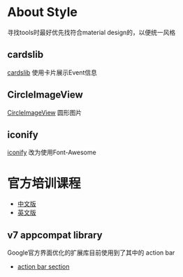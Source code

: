 # About Style
寻找tools时最好优先找符合material design的，以便统一风格


## cardslib
[cardslib](https://github.com/gabrielemariotti/cardslib) 使用卡片展示Event信息

## CircleImageView
[CircleImageView](https://github.com/hdodenhof/CircleImageView) 圆形图片

## iconify
[iconify](https://github.com/JoanZapata/android-iconify) 改为使用Font-Awesome

# 官方培训课程
- [中文版](http://hukai.me/android-training-course-in-chinese/index.html)
- [英文版](http://developer.android.com/training/index.html)

## v7 appcompat library
Google官方界面优化的扩展库目前使用到了其中的 action bar

- [action bar section](http://developer.android.com/training/appbar/index.html)
